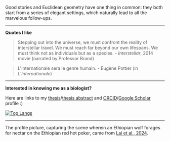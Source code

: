 <!--
你发现了彩蛋!
"
寒江雪...还他妈独钓! 颇具浪漫主义气质, 啊?!
"
-->
Good stories and Euclidean geometry have one thing in common: they both start from a series of elegant settings, which naturally lead to all the marvelous follow-ups.

___________________________________
**Quotes I like**

> Stepping out into the universe, we must confront the reality of interstellar travel. We must reach far beyond our own lifespans. We must think not as individuals but as a species. - *Interstellar*, 2014 movie (narrated by Professor Brand)

> L'Internationale sera le genre humain. - Eugène Pottier (in *L'Internationale*)
___________________________________

**Interested in knowing me as a biologist?**

Here are links to my [thesis](https://github.com/CreLox/PhDDissertation)/[thesis abstract](https://deepblue.lib.umich.edu/handle/2027.42/174669) and [ORCID](https://orcid.org/0000-0002-5075-5722)/[Google Scholar](https://scholar.google.com/citations?user=Lwu9LecAAAAJ) profile :)

[![Top Langs](https://github-readme-stats.vercel.app/api/top-langs/?username=CreLox&langs_count=10&hide=TeX&layout=compact)](https://github.com/anuraghazra/github-readme-stats#top-languages-card)
___________________________________
The profile picture, capturing the scene wherein an Ethiopian wolf forages for nectar on the Ethiopian red hot poker, came from [Lai et al., 2024](https://esajournals.onlinelibrary.wiley.com/doi/10.1002/ecy.4470).
<!--
___________________________________
**On GitHub**

At long last, GitHub Markdown now supports [MathJax math expressions](https://docs.github.com/en/get-started/writing-on-github/working-with-advanced-formatting/writing-mathematical-expressions) natively (from May 2022)! To get curly brackets ( $\\{$ and $\\}$ ), use double backslashes to escape (`$\\{$` and `$\\}$`).
-->

